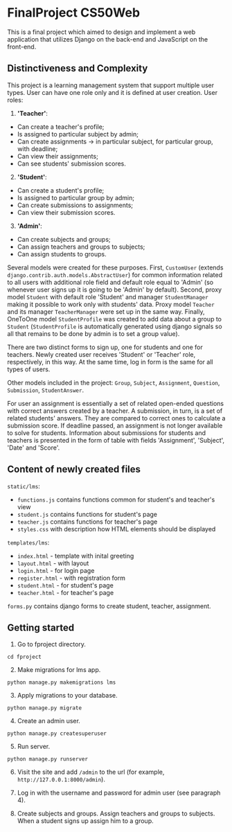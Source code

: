 # FinalProject CS50Web

This is a final project which aimed to design and implement a web application that utilizes Django on the back-end and JavaScript on the front-end.

## Distinctiveness and Complexity

This project is a learning management system that support multiple user types. User can have one role only and it is defined at user creation. User roles:

1) **'Teacher'**:
* Can create a teacher's profile;
* Is assigned to particular subject by admin;
* Can create assignments -> in particular subject, for particular group, with deadline;
* Can view their assignments;
* Can see students' submission scores.

2) **'Student'**:
* Can create a student's profile;
* Is assigned to particular group by admin;
* Can create submissions to assignments;
* Can view their submission scores.

3) **'Admin'**:
* Can create subjects and groups;
* Can assign teachers and groups to subjects;
* Can assign students to groups.

Several models were created for these purposes. First, ```CustomUser``` (extends ```django.contrib.auth.models.AbstractUser```) for common information related to all users with additional role field and default role equal to 'Admin' (so whenever user signs up it is going to be 'Admin' by default). Second, proxy model ```Student``` with default role 'Student' and manager ```StudentManager``` making it possible to work only with students' data. Proxy model ```Teacher``` and its manager ```TeacherManager``` were set up in the same way. Finally, OneToOne model ```StudentProfile``` was created to add data about a group to ```Student``` (```StudentProfile``` is automatically generated using django signals so all that remains to be done by admin is to set a group value).  

There are two distinct forms to sign up, one for students and one for teachers. Newly created user receives 'Student' or 'Teacher' role, respectively, in this way. At the same time, log in form is the same for all types of users.

Other models included in the project: ```Group```, ```Subject```, ```Assignment```, ```Question```, ```Submission```, ```StudentAnswer```.

For user an assignment is essentially a set of related open-ended questions with correct answers created by a teacher.  A submission, in turn, is a set of related students' answers. They are compared to correct ones to calculate a submission score. If deadline passed, an assignment is not longer available to solve for students. Information about submissions for students and teachers is presented in the form of table with fields 'Assignment', 'Subject', 'Date' and 'Score'. 

## Content of newly created files

```static/lms```:
* ```functions.js``` contains functions common for student's and teacher's view
* ```student.js``` contains functions for student's page
* ```teacher.js``` contains functions for teacher's page
* ```styles.css``` with description how HTML elements should be displayed

```templates/lms```:
* ```index.html``` - template with inital greeting
* ```layout.html``` - with layout
* ```login.html``` - for login page
* ```register.html``` - with registration form
* ```student.html``` - for student's page
* ```teacher.html``` - for teacher's page

```forms.py``` contains django forms to create student, teacher, assignment.

## Getting started

1. Go to fproject directory.

```
cd fproject
```

2. Make migrations for lms app.

```
python manage.py makemigrations lms
```

3. Apply migrations to your database.

```
python manage.py migrate
```

4. Create an admin user.

```
python manage.py createsuperuser
```

5. Run server.

```
python manage.py runserver
```

6. Visit the site and add ```/admin``` to the url (for example, ```http://127.0.0.1:8000/admin```).

7. Log in with the username and password for admin user (see paragraph 4).

8. Create subjects and groups. Assign teachers and groups to subjects. When a student signs up assign him to a group. 
